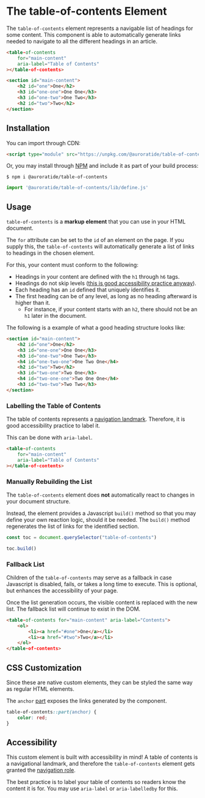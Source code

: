 # The table-of-contents Element

<p hidden><strong><a href="https://components.auroratide.com/table-of-contents">View this page with live demos!</a></strong></p>

The `table-of-contents` element represents a navigable list of headings for some content. This component is able to automatically generate links needed to navigate to all the different headings in an article.


<!--DEMO
<wc-demo>
	<table-of-contents for="first-demo" aria-label="Demo for Table of Contents Element"></table-of-contents>
	<section id="first-demo">
		<h2 id="one">One</h2>
		<h3 id="one-one">One One</h3>
		<h3 id="one-two">One Two</h3>
		<h2 id="two">Two</h2>
	</section>
</wc-demo>
/DEMO-->

```html
<table-of-contents
	for="main-content"
	aria-label="Table of Contents"
></table-of-contents>

<section id="main-content">
	<h2 id="one">One</h2>
	<h3 id="one-one">One One</h3>
	<h3 id="one-two">One Two</h3>
	<h2 id="two">Two</h2>
</section>
```

## Installation

You can import through CDN:

```html
<script type="module" src="https://unpkg.com/@auroratide/table-of-contents/lib/define.js"></script>
```

Or, you may install through [NPM](https://www.npmjs.com/package/@auroratide/table-of-contents) and include it as part of your build process:

```
$ npm i @auroratide/table-of-contents
```

```javascript
import '@auroratide/table-of-contents/lib/define.js'
```

## Usage

`table-of-contents` is a **markup element** that you can use in your HTML document.

The `for` attribute can be set to the `id` of an element on the page. If you supply this, the `table-of-contents` will automatically generate a list of links to headings in the chosen element.

For this, your content must conform to the following:

* Headings in your content are defined with the `h1` through `h6` tags.
* Headings do not skip levels ([this is good accessibility practice anyway](https://webaim.org/techniques/semanticstructure/#headings)).
* Each heading has an `id` defined that uniquely identifies it.
* The first heading can be of any level, as long as no heading afterward is higher than it.
  * For instance, if your content starts with an `h2`, there should not be an `h1` later in the document.

The following is a example of what a good heading structure looks like:

```html
<section id="main-content">
	<h2 id="one">One</h2>
	<h3 id="one-one">One One</h3>
	<h3 id="one-two">One Two</h3>
	<h4 id="one-two-one">One Two One</h4>
	<h2 id="two">Two</h2>
	<h3 id="two-one">Two One</h3>
	<h4 id="two-one-one">Two One One</h4>
	<h3 id="two-two">Two Two</h3>
</section>
```

### Labelling the Table of Contents

The table of contents represents a [navigation landmark](https://developer.mozilla.org/en-US/docs/Web/Accessibility/ARIA/Roles/navigation_role). Therefore, it is good accessibility practice to label it.

This can be done with `aria-label`.

```html
<table-of-contents
	for="main-content"
	aria-label="Table of Contents"
></table-of-contents>
```

### Manually Rebuilding the List

The `table-of-contents` element does **not** automatically react to changes in your document structure.

Instead, the element provides a Javascript `build()` method so that you may define your own reaction logic, should it be needed. The `build()` method regenerates the list of links for the identified section.

```javascript
const toc = document.querySelector("table-of-contents")

toc.build()
```

### Fallback List

Children of the `table-of-contents` may serve as a fallback in case Javascript is disabled, fails, or takes a long time to execute. This is optional, but enhances the accessibility of your page.

Once the list generation occurs, the visible content is replaced with the new list. The fallback list will continue to exist in the DOM.

```html
<table-of-contents for="main-content" aria-label="Contents">
	<ol>
		<li><a href="#one">One</a></li>
		<li><a href="#two">Two</a></li>
	</ol>
</table-of-contents>
```

## CSS Customization

Since these are native custom elements, they can be styled the same way as regular HTML elements.

The `anchor` [part](https://developer.mozilla.org/en-US/docs/Web/HTML/Global_attributes/part) exposes the links generated by the component.

```css
table-of-contents::part(anchor) {
	color: red;
}
```

## Accessibility

This custom element is built with accessibility in mind! A table of contents is a navigational landmark, and therefore the `table-of-contents` element gets granted the [navigation role](https://developer.mozilla.org/en-US/docs/Web/Accessibility/ARIA/Roles/navigation_role).

The best practice is to label your table of contents so readers know the content it is for. You may use `aria-label` or `aria-labelledby` for this.
